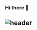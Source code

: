 ### Hi there 👋

<div align="left">
  
![header](https://capsule-render.vercel.app/api?type=waving&color=timeGradient&text=Welcome%20to%20JunYeong's%20GitHub%20👋&animation=twinkling&fontSize=35&fontAlignY=40&fontAlign=70&height=250)
---


<!--
**CoCoRessa/CoCoRessa** is a ✨ _special_ ✨ repository because its `README.md` (this file) appears on your GitHub profile.

Here are some ideas to get you started:

- 🔭 I’m currently working on ...
- 🌱 I’m currently learning ...
- 👯 I’m looking to collaborate on ...
- 🤔 I’m looking for help with ...
- 💬 Ask me about ...
- 📫 How to reach me: ...
- 😄 Pronouns: ...
- ⚡ Fun fact: ...
-->
